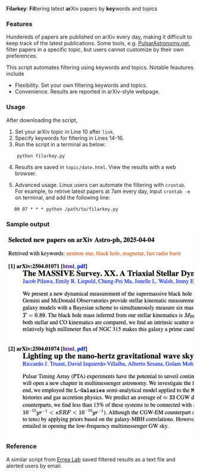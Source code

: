 
**Filarkey**: **Fil**tering latest **ar**Xiv papers by **key**words and topics

### Features
Hundereds of papers are published on arXiv every day, making it difficult to keep track of the latest publications. Some tools, e.g. [PulsarAstronomy.net](https://www.pulsarastronomy.net/pulsar/),  filter papers in a specific topic, but users cannot customize by their own preferences. 

This script automates filtering using keywords and topics. Notable feautures include
- Flexibility. Set your own filtering keywords and topics.
- Convenience. Results are reported in arXiv-style webpage.

### Usage
After downloading the script,

1. Set your arXiv topic in Line 10 after `link`.
2. Specify keywords for filtering in Lines 14-16.
3. Run the script in a terminal as below:
```
    python filarkey.py
```
4. Results are saved in `topic/date.html`. View the results with a web browser.

5. Advanced usage. Linux users can automate the filtering with `crontab`. For example, to retrive latest papers at 7am every day, input `crontab -e` on terminal, and add the following line:
```
   00 07 * * * python /path/to/filarkey.py
```

### Sample output
![Effects of the script](https://github.com/pulsar-xliu/filter_arxiv_by_keywords/blob/main/example_output.png)

### Reference
A similar script from [Errea Lab](https://cfm.ehu.es/errealab/blog/python-script-to-filter-the-arxiv-and-get-an-email-daily/) saved filtered results as a text file and alerted users by email.
